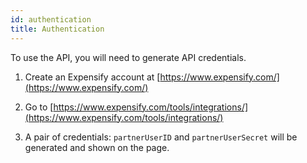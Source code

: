 ```yaml
---
id: authentication
title: Authentication
---
```



To use the API, you will need to generate API credentials.

1. Create an Expensify account at [https://www.expensify.com/](https://www.expensify.com/)
    
2. Go to [https://www.expensify.com/tools/integrations/](https://www.expensify.com/tools/integrations/)
    
3. A pair of credentials: `partnerUserID` and `partnerUserSecret` will be generated and shown on the page.